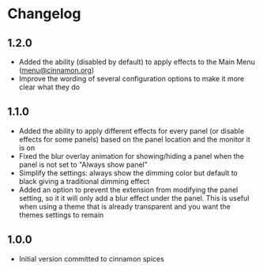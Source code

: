 # Changelog

## 1.2.0

* Added the ability (disabled by default) to apply effects to the Main Menu (menu@cinnamon.org)
* Improve the wording of several configuration options to make it more clear what they do

## 1.1.0

- Added the ability to apply different effects for every panel (or disable effects for some panels) based on the panel location and the monitor it is on
- Fixed the blur overlay animation for showing/hiding a panel when the panel is not set to "Always show panel"
- Simplify the settings: always show the dimming color but default to black giving a traditional dimming effect
- Added an option to prevent the extension from modifying the panel setting, so it it will only add a blur effect under the panel. This is useful when using a theme that is already transparent and you want the themes settings to remain

## 1.0.0

* Initial version committed to cinnamon spices
